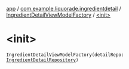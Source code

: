 [app](../../index.md) / [com.example.liquorade.ingredientdetail](../index.md) / [IngredientDetailViewModelFactory](index.md) / [&lt;init&gt;](./-init-.md)

# &lt;init&gt;

`IngredientDetailViewModelFactory(detailRepo: `[`IngredientDetailRepository`](../../com.example.liquorade.repository/-ingredient-detail-repository/index.md)`)`